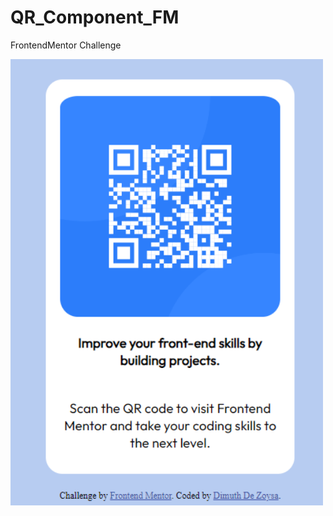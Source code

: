# QR_Component_FM
FrontendMentor Challenge

<img src="https://raw.githubusercontent.com/GH0STH4CKER/QR_Component_FM/main/Opera%20Snapshot_2023-07-11_182039_index.html.png" width="500px">
